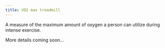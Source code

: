 ```yaml
---
title: VO2 max treadmill
---
```


A measure of the maximum amount of oxygen a person can utilize during intense exercise.

More details coming soon...